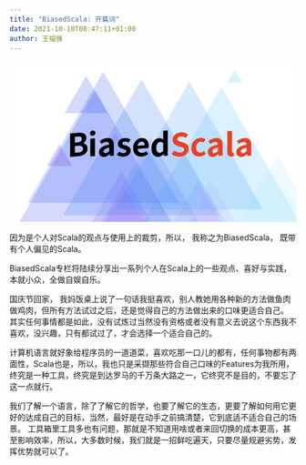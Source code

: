 ```yaml
---
title: "BiasedScala: 开篇词"
date: 2021-10-10T08:47:11+01:00
author: 王福强
---
```




![](/images/cover.jpg)

因为是个人对Scala的观点与使用上的裁剪，所以， 我称之为BiasedScala， 既带有个人偏见的Scala。

BiasedScala专栏将陆续分享出一系列个人在Scala上的一些观点、喜好与实践，本就小众，全做自娱自乐。

国庆节回家， 我妈饭桌上说了一句话我挺喜欢，别人教她用各种新的方法做鱼肉做鸡肉，但所有方法试过之后，还是觉得自己的方法做出来的口味更适合自己。  其实任何事情都是如此，没有试炼过当然没有资格或者没有意义去说这个东西我不喜欢，没兴趣，只有都试过了，才会选择一个适合自己的。

计算机语言就好象给程序员的一道道菜，喜欢吃那一口儿的都有，任何事物都有两面性，Scala也是，所以，我也只是采撷那些符合自己口味的Features为我所用， 终究是一种工具，终究是到达罗马的千万条大路之一，它终究不是目的，不要忘了这一点就行。

我们了解一个语言，除了了解它的哲学，也要了解它的生态，更要了解如何用它更好的达成自己的目标，当然，最好是在动手之前搞清楚，它到底适不适合自己的场景。 工具箱里工具多也有问题，那就是不知道用啥或者来回切换的成本更高，甚至影响效率，所以，大多数时候，我们就是一招鲜吃遍天，只要尽量规避劣势，发挥优势就可以了。